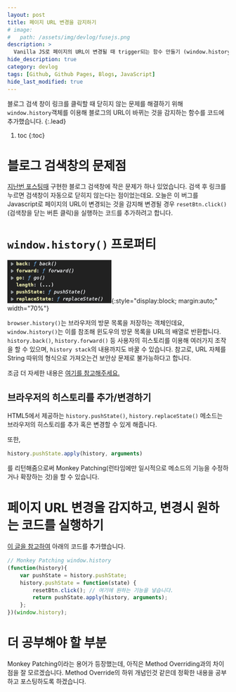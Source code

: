 ```yaml
---
layout: post
title: 페이지 URL 변경을 감지하기
# image:
#   path: /assets/img/devlog/fusejs.png
description: >
  Vanilla JS로 페이지의 URL이 변경될 때 trigger되는 함수 만들기 (window.history 객체)
hide_description: true
category: devlog
tags: [Github, Github Pages, Blogs, JavaScript]
hide_last_modified: true
---
```


블로그 검색 창이 링크를 클릭할 때 닫히지 않는 문제를 해결하기 위해 `window.history`객체를 이용해 블로그의 URL이 바뀌는 것을 감지하는 함수를 코드에 추가했습니다.
{:.lead}

1. toc
{:toc}

# 블로그 검색창의 문제점

[지난번 포스팅때](https://custardcream98.github.io/devlog/2022-03-23-%EB%B8%94%EB%A1%9C%EA%B7%B8%EC%97%90-%EA%B2%80%EC%83%89%EA%B8%B0%EB%8A%A5-%EC%B6%94%EA%B0%80%ED%95%98%EA%B8%B0-2/) 구현한 블로그 검색창에 작은 문제가 하나 있었습니다. 검색 후 링크를 누르면 검색창이 자동으로 닫히지 않는다는 점이었는데요. 오늘은 이 버그를 Javascript로 페이지의 URL이 변경되는 것을 감지해 변경될 경우 `resetBtn.click()`(검색창을 닫는 버튼 클릭)을 실행하는 코드를 추가하려고 합니다.

# `window.history()` 프로퍼티

![window-history](/assets/img/devlog/window-history.png){:style="display:block; margin:auto;" width="70%"}

`browser.history()`는 브라우저의 방문 목록을 저장하는 객체인데요, `window.history()`는 이를 참조해 윈도우의 방문 목록을 URL의 배열로 반환합니다. `history.back()`, `history.forward()` 등 사용자의 히스토리를 이용해 여러가지 조작을 할 수 있으며, `history stack`의 내용까지도 바꿀 수 있습니다. 참고로, URL 자체를 String 따위의 형식으로 가져오는건 보안상 문제로 불가능하다고 합니다.

조금 더 자세한 내용은 [여기를 참고해주세요.](https://linuxhint.com/window-history-object/)

## 브라우저의 히스토리를 추가/변경하기

HTML5에서 제공하는 `history.pushState()`, `history.replaceState()` 메소드는 브라우저의 히스토리를 추가 혹은 변경할 수 있게 해줍니다.

또한,
```javascript
history.pushState.apply(history, arguments)
```
를 리턴해줌으로써 Monkey Patching(런타임에만 일시적으로 메소드의 기능을 수정하거나 확장하는 것)을 할 수 있습니다.

# 페이지 URL 변경을 감지하고, 변경시 원하는 코드를 실행하기

[이 글을 참고하여](https://www.geeksforgeeks.org/how-to-get-history-changes-notification-via-history-pushstate-method/) 아래의 코드를 추가했습니다.

```javascript
// Monkey Patching window.history
(function(history){
    var pushState = history.pushState;
    history.pushState = function(state) {
        resetBtn.click(); // 여기에 원하는 기능을 넣습니다.
        return pushState.apply(history, arguments);
    };
})(window.history);
```

# 더 공부해야 할 부분

Monkey Patching이라는 용어가 등장했는데, 아직은 Method Overriding과의 차이점을 잘 모르겠습니다. Method Override의 하위 개념인것 같은데 정확한 내용을 공부하고 포스팅하도록 하겠습니다.

